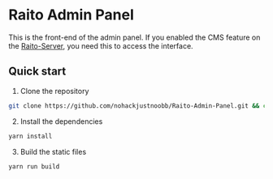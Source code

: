 # Raito Admin Panel

This is the front-end of the admin panel. If you enabled the CMS feature on the [Raito-Server](https://github.com/nohackjustnoobb/Raito-Server.git), you need this to access the interface.

## Quick start

1. Clone the repository

```bash
git clone https://github.com/nohackjustnoobb/Raito-Admin-Panel.git && cd Raito-Admin-Panel
```

2. Install the dependencies

```bash
yarn install
```

3. Build the static files

```bash
yarn run build
```
